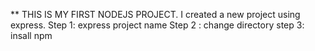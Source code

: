 ** THIS IS MY FIRST NODEJS PROJECT.
I created a new project using express.
Step 1: express project name
Step 2 : change directory 
step 3: insall npm